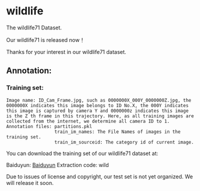 # wildlife
The wildlife71 Dataset.

Our wildlife71 is released now！<br>

Thanks for your interest in our wildlife71 dataset.<br>

## Annotation:

### Training set:
    Image name: ID_Cam_Frame.jpg, such as 0000000X_000Y_0000000Z.jpg, the 0000000X indicates this image belongs to ID No.X, the 000Y indicates this image is captured by camera Y and 0000000z indicates this image is the Z th frame in this trajectory. Here, as all training images are collected from the internet, we determine all camera ID to 1. 
    Annotation files: partitions.pkl
                      train_im_names: The File Names of images in the training set.
					  train_im_sourceid: The category id of current image.
					  
You can download the training set of our wildlife71 dataset at:


Baiduyun:
<a href='https://pan.baidu.com/s/1LrAiFSk-Bp6PGMXBZe_-yQ'>Baiduyun</a>
Extraction code: wild				  

Due to issues of license and copyright, our test set is not yet organized. We will release it soon.

